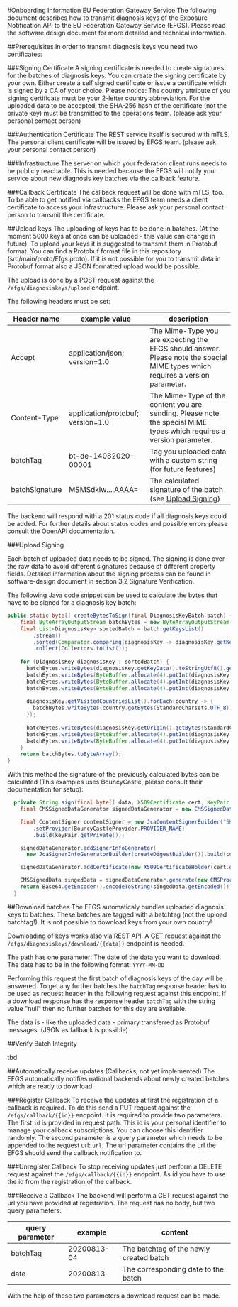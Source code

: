 #Onboarding Information EU Federation Gateway Service
The following document describes how to transmit diagnosis keys of the Exposure Notification API to the EU Federation Gateway Service (EFGS).
Please read the software design document for more detailed and technical information.

##Prerequisites
In order to transmit diagnosis keys you need two certificates:

###Signing Certificate
A signing certificate is needed to create signatures for the batches of diagnosis keys.
You can create the signing certificate by your own.
Either create a self signed certificate or issue a certificate which is signed by a CA of your choice.
Please notice: The country attribute of you signing certificate must be your 2-letter country abbreviation. 
For the uploaded data to be accepted, the SHA-256 hash of the certificate (not the private key) must be transmitted to the operations team. (please ask your personal contact person)

###Authentication Certificate
The REST service itself is secured with mTLS. The personal client certificate will be issued by EFGS team. (please ask your personal contact person)

###Infrastructure
The server on which your federation client runs needs to be publicly reachable.
This is needed because the EFGS will notify your service about new diagnosis key batches via the callback feature.

###Callback Certificate
The callback request will be done with mTLS, too.
To be able to get notified via callbacks the EFGS team needs a client certificate to access your infrastructure.
Please ask your personal contact person to transmit the certificate.

##Upload keys
The uploading of keys has to be done in batches. (At the moment 5000 keys at once can be uploaded - this value can change in future).
To upload your keys it is suggested to transmit them in Protobuf format. You can find a Protobuf format file in this repository (src/main/proto/Efgs.proto).
If it is not possible for you to transmit data in Protobuf format also a JSON formatted upload would be possible.

The upload is done by a POST request against the ```/efgs/diagnosiskeys/upload``` endpoint.

The following headers must be set:

| Header name | example value | description |
| --- | --- | --- |
| Accept | application/json; version=1.0 | The Mime-Type you are expecting the EFGS should answer. Please note the special MIME types which requires a version parameter. |
| Content-Type | application/protobuf; version=1.0 | The Mime-Type of the content you are sending. Please note the special MIME types which requires a version parameter. |
| batchTag | bt-de-14082020-00001 | Tag you uploaded data with a custom string (for future features) |
| batchSignature | MSMSdklw....AAAA= | The calculated signature of the batch (see [Upload Signing](#upload-signing)) |

The backend will respond with a 201 status code if all diagnosis keys could be added. For further details about status codes and possible errors please consult the OpenAPI documentation.

###Upload Signing

Each batch of uploaded data needs to be signed. The signing is done over the raw data to avoid different signatures because of different property fields.
Detailed information about the signing process can be found in software-design document in section 3.2 Signature Verification.

The following Java code snippet can be used to calculate the bytes that have to be signed for a diagnosis key batch:

```java
public static byte[] createBytesToSign(final DiagnosisKeyBatch batch) {
    final ByteArrayOutputStream batchBytes = new ByteArrayOutputStream();
    final List<DiagnosisKey> sortedBatch = batch.getKeysList()
        .stream()
        .sorted(Comparator.comparing(diagnosisKey -> diagnosisKey.getKeyData().toStringUtf8()))
        .collect(Collectors.toList());
    
    for (DiagnosisKey diagnosisKey : sortedBatch) {
      batchBytes.writeBytes(diagnosisKey.getKeyData().toStringUtf8().getBytes(StandardCharsets.UTF_8));
      batchBytes.writeBytes(ByteBuffer.allocate(4).putInt(diagnosisKey.getRollingStartIntervalNumber()).array());
      batchBytes.writeBytes(ByteBuffer.allocate(4).putInt(diagnosisKey.getRollingPeriod()).array());
      batchBytes.writeBytes(ByteBuffer.allocate(4).putInt(diagnosisKey.getTransmissionRiskLevel()).array());
    
      diagnosisKey.getVisitedCountriesList().forEach(country -> {
        batchBytes.writeBytes(country.getBytes(StandardCharsets.UTF_8));
      });
    
      batchBytes.writeBytes(diagnosisKey.getOrigin().getBytes(StandardCharsets.UTF_8));
      batchBytes.writeBytes(ByteBuffer.allocate(4).putInt(diagnosisKey.getReportTypeValue()).array());
      batchBytes.writeBytes(ByteBuffer.allocate(4).putInt(diagnosisKey.getDaysSinceOnsetOfSymptoms()).array());
    }
    return batchBytes.toByteArray();
}
```

With this method the signature of the previously calculated bytes can be calculated (This examples uses BouncyCastle, please consult their documentation for setup):

```java
  private String sign(final byte[] data, X509Certificate cert, KeyPair keyPair) throws CertificateEncodingException, OperatorCreationException, IOException, CMSException {
    final CMSSignedDataGenerator signedDataGenerator = new CMSSignedDataGenerator();

    final ContentSigner contentSigner = new JcaContentSignerBuilder("SHA1withRSA")
        .setProvider(BouncyCastleProvider.PROVIDER_NAME)
        .build(keyPair.getPrivate());

    signedDataGenerator.addSignerInfoGenerator(
      new JcaSignerInfoGeneratorBuilder(createDigestBuilder()).build(contentSigner, cert));

    signedDataGenerator.addCertificate(new X509CertificateHolder(cert.getEncoded()));

    CMSSignedData singedData = signedDataGenerator.generate(new CMSProcessableByteArray(data), false);
    return Base64.getEncoder().encodeToString(singedData.getEncoded());
  }
```

##Download batches
The EFGS automaticaly bundles uploaded diagnosis keys to batches.
These batches are tagged with a batchtag (not the upload batchtag!).
It is not possible to download keys from your own country!

Downloading of keys works also via REST API. A GET request against the ```/efgs/diagnosiskeys/download/{{data}}``` endpoint is needed.

The path has one parameter: The date of the data you want to download. The date has to be in the following format: ```YYYY-MM-DD```

Performing this request the first batch of diagnosis keys of the day will be answered.
To get any further batches the ```batchTag``` response header has to be used as request header in the following request against this endpoint.
If a download response has the response header ```batchTag``` with the string value "null" then no further batches for this day are available.

The data is - like the uploaded data - primary transferred as Protobuf messages. (JSON as fallback is possible)

##Verify Batch Integrity

tbd

##Automatically receive updates (Callbacks, not yet implemented)
The EFGS automatically notifies national backends about newly created batches which are ready to download.

###Register Callback
To receive the updates at first the registration of a callback is required. To do this send a PUT request against the ```/efgs/callback/{{id}}``` endpoint.
It is required to provide two parameters.
The first ```id``` is provided in request path. This id is your personal identifier to manage your callback subscriptions. You can choose this identifier randomly.
The second parameter is a query parameter which needs to be appended to the request url: ```url```. The url parameter contains the url the EFGS should send the callback notification to.

###Unregister Callback
To stop receiving updates just perform a DELETE request against the ```/efgs/callback/{{id}}``` endpoint. As id you have to use the id from the registration of the callback.

###Receive a Callback
The backend will perform a GET request against the url you have provided at registration. The request has no body, but two query parameters:

| query parameter | example | content |
| --- | --- | --- |
| batchTag | 20200813-04 | The batchtag of the newly created batch |
| date | 20200813 | The corresponding date to the batch |

With the help of these two parameters a download request can be made.
 


